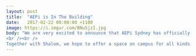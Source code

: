 ```yaml
---
layout: post
title:  "AEPi is In The Building"
date:   2017-02-22 00:00:00 +1100
image: https://i.imgur.com/BNu5jzI.jpg
body: "We are very excited to announce that AEPi Sydney has officially taken up residence at Shalom with our very own Chapter House!
<br /><br />
Together with Shalom, we hope to offer a space on campus for all kinds of students to enjoy Jewish life, from Shabbat dinner to just plain schmoozing. It was great to meet all the wonderful staff from Shalom, JUNI and AUJS NSW for our housewarming event. A special thank you to Leigh Gordon for helping make it happen!"
---
```


